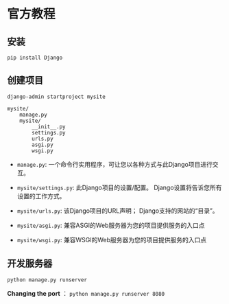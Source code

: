 # 官方教程

## 安装

`pip install Django`



## 创建项目

`django-admin startproject mysite`

```
mysite/
    manage.py
    mysite/
        __init__.py
        settings.py
        urls.py
        asgi.py
        wsgi.py
```

- `manage.py`: 一个命令行实用程序，可让您以各种方式与此Django项目进行交互。

- `mysite/settings.py`: 此Django项目的设置/配置。 Django设置将告诉您所有设置的工作方式。

- `mysite/urls.py`: 该Django项目的URL声明； Django支持的网站的“目录”。
- `mysite/asgi.py`: 兼容ASGI的Web服务器为您的项目提供服务的入口点
- `mysite/wsgi.py`: 兼容WSGI的Web服务器为您的项目提供服务的入口点



## 开发服务器

`python manage.py runserver`



**Changing the port** ： `python manage.py runserver 8080`



